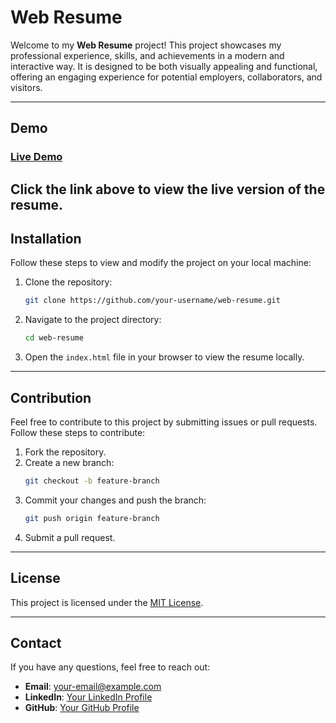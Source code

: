 # Web Resume

Welcome to my **Web Resume** project! This project showcases my professional experience, skills, and achievements in a modern and interactive way. It is designed to be both visually appealing and functional, offering an engaging experience for potential employers, collaborators, and visitors.

---

## Demo

### [Live Demo](https://your-website-link.com)

Click the link above to view the live version of the resume.
---
## Installation

Follow these steps to view and modify the project on your local machine:

1. Clone the repository:
   ```bash
   git clone https://github.com/your-username/web-resume.git
   ```

2. Navigate to the project directory:
   ```bash
   cd web-resume
   ```

3. Open the `index.html` file in your browser to view the resume locally.

---
## Contribution

Feel free to contribute to this project by submitting issues or pull requests. Follow these steps to contribute:

1. Fork the repository.
2. Create a new branch:
   ```bash
   git checkout -b feature-branch
   ```
3. Commit your changes and push the branch:
   ```bash
   git push origin feature-branch
   ```
4. Submit a pull request.

---

## License

This project is licensed under the [MIT License](LICENSE).

---

## Contact

If you have any questions, feel free to reach out:

- **Email**: your-email@example.com
- **LinkedIn**: [Your LinkedIn Profile](https://linkedin.com/in/your-profile)
- **GitHub**: [Your GitHub Profile](https://github.com/your-username)
